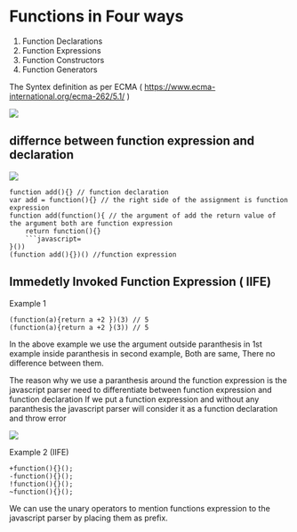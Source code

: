 # Functions in Four ways

1. Function Declarations
2. Function Expressions
3. Function Constructors
4. Function Generators

The Syntex definition as per ECMA ( https://www.ecma-international.org/ecma-262/5.1/ )

![](https://i.imgur.com/mSV8caB.png)

## differnce between function expression and declaration

![](https://i.imgur.com/G0rgY67.png)

```javascript=
function add(){} // function declaration
var add = function(){} // the right side of the assignment is function expression
function add(function(){ // the argument of add the return value of the argument both are function expression
	return function(){}
	```javascript=
}())
(function add(){})() //function expression
```

## Immedetly Invoked Function Expression  ( IIFE)

Example 1

```javascript=
(function(a){return a +2 })(3) // 5
(function(a){return a +2 }(3)) // 5
```

In the above example we use the argument outside paranthesis in 1st example inside paranthesis in second example, Both are same, There no difference between them.

The reason why we use a paranthesis around the function expression is the javascript parser need to differentiate between function expression and function declaration
If we put a function expression and without any paranthesis the javascript parser will consider it as a function declaration and throw error

![](https://i.imgur.com/5xgzJiM.png)

Example 2 (IIFE)

```javascript=
+function(){}();
-function(){}();
!function(){}();
~function(){}();
```

We can use the unary operators to mention functions expression to the javascript parser by placing them as prefix.
